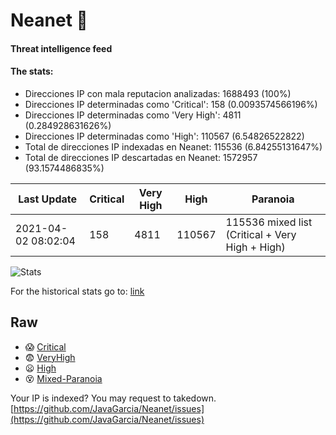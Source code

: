 # Neanet :hocho:
#### Threat intelligence feed
#### The stats:

- Direcciones IP con mala reputacion analizadas: 1688493 (100%)
- Direcciones IP determinadas como 'Critical':  158 (0.0093574566196%)
- Direcciones IP determinadas como 'Very High':  4811 (0.284928631626%)
- Direcciones IP determinadas como 'High':  110567 (6.54826522822)
- Total de direcciones IP indexadas en Neanet:  115536 (6.84255131647%)
- Total de direcciones IP descartadas en Neanet:  1572957 (93.1574486835%)

| Last Update | Critical | Very High | High | Paranoia |
| --- | --- | --- | --- | --- |
| 2021-04-02 08:02:04 | 158 | 4811 | 110567 | 115536 mixed list (Critical + Very High + High)|

![Stats](https://docs.google.com/spreadsheets/d/e/2PACX-1vSnaNMIXVabIpDJjufMlzH7poXnshF3mgd8Is1g9ytUEzVsP5my4Trn8f-xkoLLQ38xpL3HtmUexLo6/pubchart?oid=501124687&format=image)

For the historical stats go to: [link](/stats.csv)
## Raw
- :scream: [Critical](https://raw.githubusercontent.com/JavaGarcia/Neanet/master/blacklists/neanet_critical.txt)
- :fearful: [VeryHigh](https://raw.githubusercontent.com/JavaGarcia/Neanet/master/blacklists/neanet_veryHigh.txtt)
- :frowning: [High](https://raw.githubusercontent.com/JavaGarcia/Neanet/master/blacklists/neanet_high.txt)
- :dizzy_face: [Mixed-Paranoia](https://raw.githubusercontent.com/JavaGarcia/Neanet/master/blacklists/neanet_all.txt)


Your IP is indexed? You may request to takedown. [https://github.com/JavaGarcia/Neanet/issues](https://github.com/JavaGarcia/Neanet/issues)















































































































































































































































































































































































































































































































































































































































































































































































































































































































































































































































































































































































































































































































































































































































































































































































































































































































































































































































































































































































































































































































































































































































































































































































































































































































































































































































































































































































































































































































































































































































































































































































































































































































































































































































































































































































































































































































































































































































































































































































































































































































































































































































































































































































































































































































































































































































































































































































































































































































































































































































































































































































































































































































































































































































































































